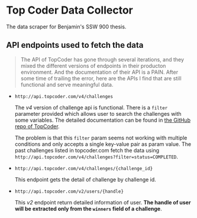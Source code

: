 # Top Coder Data Collector

The data scraper for Benjamin's SSW 900 thesis.

## API endpoints used to fetch the data 

> The API of TopCoder has gone through several iterations, and they mixed the different versions of endpoints in their producton environment. And the documentation of their API is a PAIN. After some time of trailing the error, here are the APIs I find that are still functional and serve meaningful data. 

- `http://api.topcoder.com/v4/challenges`

   The _v4_ version of challenge api is functional. There is a `filter` parameter provided which allows user to search the challenges with some variables. The detailed documentation can be found in [the GitHub repo of TopCoder](https://github.com/topcoder-platform/topcoder-api-challenges/blob/master/docs/DefaultApi.md#challengesGet).

   The problem is that this `filter` param seems not working with multiple conditions and only accepts a single key-value pair as param value. The past challenges listed in topcoder.com fetch the data using `http://api.topcoder.com/v4/challenges?filter=status=COMPLETED`.

- `http://api.topcoder.com/v4/challenges/{challenge_id}`

   This endpoint gets the detail of challenge by challenge id.

- `http://api.topcoder.com/v2/users/{handle}`

   This _v2_ endpoint return detailed information of user. **The handle of user will be extracted only from the `winners` field of a challenge**.
